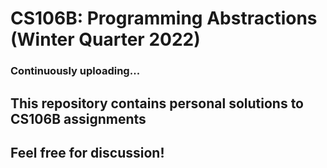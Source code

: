 # CS106B: Programming Abstractions (Winter Quarter 2022)
### Continuously uploading...

## This repository contains personal solutions to CS106B assignments
## Feel free for discussion!
